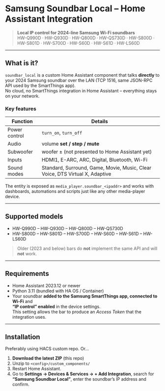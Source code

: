 # Samsung Soundbar **Local** – Home Assistant Integration

> **Local IP control for 2024-line Samsung Wi-Fi soundbars**  
> HW-Q990D · HW-Q930D · HW-Q800D · HW-QS730D · HW-S800D · HW-S801D · HW-S700D · HW-S60D · HW-S61D · HW-LS60D

---

## What is it?

`soundbar_local` is a custom Home Assistant component that talks **directly** to your 2024 Samsung soundbar over the LAN (TCP 1516, same JSON-RPC API used by the SmartThings app).  
No cloud, no SmartThings integration in Home Assistant – everything stays on your network.

### Key features

| Function | Details |
|----------|---------|
| Power control | `turn_on`, `turn_off` |
| Audio | volume **set / step / mute** |
| Subwoofer | woofer ± (not presented to Home Assistant yet) |
| Inputs | HDMI1, E-ARC, ARC, Digital, Bluetooth, Wi-Fi |
| Sound modes | Standard, Surround, Game, Movie, Music, Clear Voice, DTS Virtual X, Adaptive |

The entity is exposed as `media_player.soundbar_<ipaddr>` and works with dashboards, automations and scripts just like any other media-player device.

---

## Supported models

* HW-Q990D  – HW-Q930D  – HW-Q800D  – HW-QS730D  
* HW-S800D  – HW-S801D  – HW-S700D  – HW-S60D  – HW-S61D  – HW-LS60D

> Older (2023 and below) bars do **not** implement the same API and will **not** work.

---

## Requirements

* Home Assistant 2023.12 or newer  
* Python 3.11 (bundled with HA OS / Container)  
* Your soundbar **added to the Samsung SmartThings app, connected to Wi-Fi** and  
  **“IP control” enabled** in the device settings.  
  This setting allows the bar to produce an *Access Token* that the integration uses.

---

## Installation

Preferably using HACS custom repo. Or...

1. **Download the latest ZIP** (this repo)
2. Unzip to `<config>/custom_components/`
3. Restart Home Assistant.  
4. Go to **Settings → Devices & Services → + Add Integration**, search for  
**“Samsung Soundbar Local”**, enter the soundbar’s IP address and confirm.

